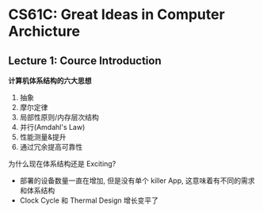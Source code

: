 # CS61C: Great Ideas in Computer Archicture

## Lecture 1: Cource Introduction
**计算机体系结构的六大思想**
1. 抽象
2. 摩尔定律
3. 局部性原则/内存层次结构
4. 并行(Amdahl's Law)
5. 性能测量&提升
6. 通过冗余提高可靠性

为什么现在体系结构还是 Exciting? 
* 部署的设备数量一直在增加, 但是没有单个 killer App, 这意味着有不同的需求和体系结构
* Clock Cycle 和 Thermal Design 增长变平了


